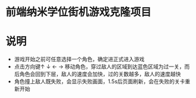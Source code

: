 
前端纳米学位街机游戏克隆项目
===============================
# 说明
* 游戏开始之前可任意选择一个角色，确定进正式进入游戏
* 点击方向键↑ ↓ ← → 移动角色，穿过敌人的区域到达蓝色区域为过一关，而后角色会回到下层，敌人的速度会加快，过的关数越多，敌人的速度越快
* 角色撞上敌人既失败，会显示失败画面，1.5s后页面刷新，会在失败的关卡重新开始